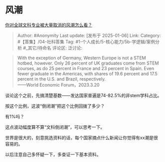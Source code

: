 # 风潮
[你对全球文科专业被大量取消的风潮怎么看？](https://www.zhihu.com/question/8127749914/answer/72439548697)

> Author: #Anonymity
> Last update: [发布于 2025-01-06]
> Link:
> Category: #【答集】/04-社科答集 
> Tag: #1-个人成长/5-核心能力/5b-学逻辑/案例分析 #_其它/待命名 
> 评论区:
> 泛讨论:

> With the exception of Germany, Western Europe is not a STEM hotbed, however. Only 26 percent of UK graduates come from STEM courses, as do 25 percent in France and 23 percent in Spain. Even fewer graduate in the Americas, with shares of 19.6 percent and 17.5 percent in the U.S. and Brazil, respectively.  
> ——World Economic Forum，2023.3.20

谈论这个之前，先搞清楚基数——发达国家普遍是74-82.5%的非stem学科占比。

按这个比例，这波“倒闭潮”把这个比例回拨了多少？

有1%吗？

这点波动幅度算不算“文科倒闭潮”，可以思考一下。

世界是很大的，刻意挑选资料的话，每个国家摘点什么新闻让你觉得有xx潮是很容易的。

以后注意自己多怀疑一下，多查证一下基本资料。

